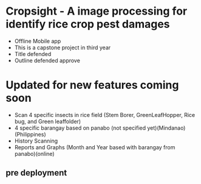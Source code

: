 # Cropsight - A image processing for identify rice crop pest damages
- Offline Mobile app
- This is a capstone project in third year
- Title defended 
- Outline defended approve

# Updated for new features coming soon
- Scan 4 specific insects in rice field (Stem Borer, GreenLeafHopper, Rice bug, and Green leaffolder)
- 4 specific barangay based on panabo (not specified yet)(Mindanao)(Philippines)
- History Scanning
- Reports and Graphs (Month and Year based with barangay from panabo)(online)

## pre deployment



